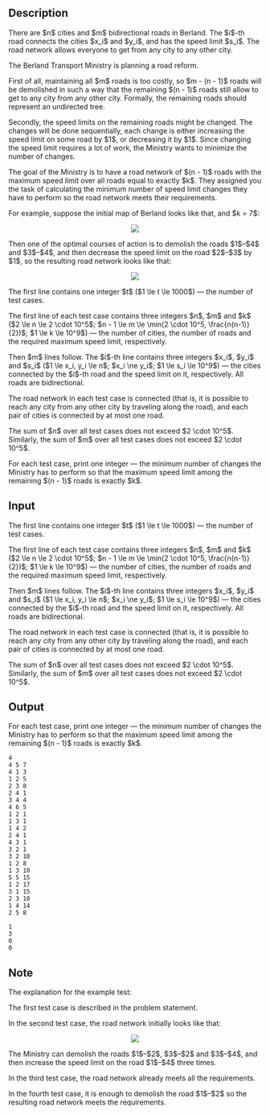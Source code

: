 ## Description

<div><p>There are $n$ cities and $m$ bidirectional roads in Berland. The $i$-th road connects the cities $x_i$ and $y_i$, and has the speed limit $s_i$. The road network allows everyone to get from any city to any other city. </p><p>The Berland Transport Ministry is planning a road reform.</p><p>First of all, maintaining all $m$ roads is too costly, so $m - (n - 1)$ roads will be demolished in such a way that the remaining $(n - 1)$ roads still allow to get to any city from any other city. Formally, the remaining roads should represent an undirected tree.</p><p>Secondly, the speed limits on the remaining roads might be changed. The changes will be done sequentially, each change is either increasing the speed limit on some road by $1$, or decreasing it by $1$. Since changing the speed limit requires a lot of work, the Ministry wants to minimize the number of changes.</p><p>The goal of the Ministry is to have a road network of $(n - 1)$ roads with the maximum speed limit over all roads equal to exactly $k$. They assigned you the task of calculating the minimum number of speed limit changes they have to perform so the road network meets their requirements.</p><p>For example, suppose the initial map of Berland looks like that, and $k = 7$:</p><center> <img class="tex-graphics" src="file://Tkn5RN3G.png" style="max-width: 100.0%;max-height: 100.0%;"> </center><p>Then one of the optimal courses of action is to demolish the roads $1$–$4$ and $3$–$4$, and then decrease the speed limit on the road $2$–$3$ by $1$, so the resulting road network looks like that:</p><center> <img class="tex-graphics" src="file://dAiIGN3j.png" style="max-width: 100.0%;max-height: 100.0%;"> </center></div><div class="input-specification"><p>The first line contains one integer $t$ ($1 \le t \le 1000$) — the number of test cases.</p><p>The first line of each test case contains three integers $n$, $m$ and $k$ ($2 \le n \le 2 \cdot 10^5$; $n - 1 \le m \le \min(2 \cdot 10^5, \frac{n(n-1)}{2})$; $1 \le k \le 10^9$) — the number of cities, the number of roads and the required maximum speed limit, respectively.</p><p>Then $m$ lines follow. The $i$-th line contains three integers $x_i$, $y_i$ and $s_i$ ($1 \le x_i, y_i \le n$; $x_i \ne y_i$; $1 \le s_i \le 10^9$) — the cities connected by the $i$-th road and the speed limit on it, respectively. All roads are bidirectional.</p><p>The road network in each test case is connected (that is, it is possible to reach any city from any other city by traveling along the road), and each pair of cities is connected by at most one road.</p><p>The sum of $n$ over all test cases does not exceed $2 \cdot 10^5$. Similarly, the sum of $m$ over all test cases does not exceed $2 \cdot 10^5$.</p></div><div class="output-specification"><p>For each test case, print one integer — the minimum number of changes the Ministry has to perform so that the maximum speed limit among the remaining $(n - 1)$ roads is exactly $k$.</p></div>

## Input

<p>The first line contains one integer $t$ ($1 \le t \le 1000$) — the number of test cases.</p><p>The first line of each test case contains three integers $n$, $m$ and $k$ ($2 \le n \le 2 \cdot 10^5$; $n - 1 \le m \le \min(2 \cdot 10^5, \frac{n(n-1)}{2})$; $1 \le k \le 10^9$) — the number of cities, the number of roads and the required maximum speed limit, respectively.</p><p>Then $m$ lines follow. The $i$-th line contains three integers $x_i$, $y_i$ and $s_i$ ($1 \le x_i, y_i \le n$; $x_i \ne y_i$; $1 \le s_i \le 10^9$) — the cities connected by the $i$-th road and the speed limit on it, respectively. All roads are bidirectional.</p><p>The road network in each test case is connected (that is, it is possible to reach any city from any other city by traveling along the road), and each pair of cities is connected by at most one road.</p><p>The sum of $n$ over all test cases does not exceed $2 \cdot 10^5$. Similarly, the sum of $m$ over all test cases does not exceed $2 \cdot 10^5$.</p>

## Output

<p>For each test case, print one integer — the minimum number of changes the Ministry has to perform so that the maximum speed limit among the remaining $(n - 1)$ roads is exactly $k$.</p>





```input1
4
4 5 7
4 1 3
1 2 5
2 3 8
2 4 1
3 4 4
4 6 5
1 2 1
1 3 1
1 4 2
2 4 1
4 3 1
3 2 1
3 2 10
1 2 8
1 3 10
5 5 15
1 2 17
3 1 15
2 3 10
1 4 14
2 5 8
```




```output1
1
3
0
0
```



## Note

<p>The explanation for the example test:</p><p>The first test case is described in the problem statement.</p><p>In the second test case, the road network initially looks like that:</p><center> <img class="tex-graphics" src="file://LVAWmgMe.png" style="max-width: 100.0%;max-height: 100.0%;"> </center><p>The Ministry can demolish the roads $1$–$2$, $3$–$2$ and $3$–$4$, and then increase the speed limit on the road $1$–$4$ three times.</p><p>In the third test case, the road network already meets all the requirements.</p><p>In the fourth test case, it is enough to demolish the road $1$–$2$ so the resulting road network meets the requirements.</p>
